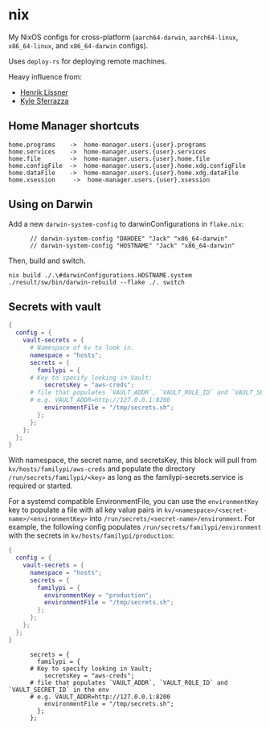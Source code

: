 # nix

My NixOS configs for cross-platform (`aarch64-darwin`, `aarch64-linux`, `x86_64-linux`, and `x86_64-darwin` configs). 

Uses `deploy-rs` for deploying remote machines.

Heavy influence from:
- [Henrik Lissner](https://github.com/hlissner/dotfiles/)
- [Kyle Sferrazza](https://gitlab.com/kylesferrazza/nix/)

## Home Manager shortcuts

```
home.programs    ->  home-manager.users.{user}.programs
home.services    ->  home-manager.users.{user}.services
home.file        ->  home-manager.users.{user}.home.file
home.configFile  ->  home-manager.users.{user}.home.xdg.configFile
home.dataFile    ->  home-manager.users.{user}.home.xdg.dataFile
home.xsession     ->  home-manager.users.{user}.xsession
```

## Using on Darwin

Add a new `darwin-system-config` to darwinConfigurations in `flake.nix`:
```
      // darwin-system-config "DAHDEE" "Jack" "x86_64-darwin"
      // darwin-system-config "HOSTNAME" "Jack" "x86_64-darwin"
```
Then, build and switch.
```
nix build ./.\#darwinConfigurations.HOSTNAME.system
./result/sw/bin/darwin-rebuild --flake ./. switch
```

## Secrets with vault 

```nix
{
  config = {
    vault-secrets = {
      # Namespace of kv to look in.
      namespace = "hosts";
      secrets = {
        familypi = {
	  # Key to specify looking in Vault;
          secretsKey = "aws-creds";
	  # file that populates `VAULT_ADDR`, `VAULT_ROLE_ID` and `VAULT_SECRET_ID` in the env
	  # e.g. VAULT_ADDR=http://127.0.0.1:8200
          environmentFile = "/tmp/secrets.sh";
        };
      };
    };
  };
}
```

With namespace, the secret name, and secretsKey, this block will
pull from `kv/hosts/familypi/aws-creds` and populate the directory
`/run/secrets/familypi/<key>` as long as the familypi-secrets.service is 
required or started.

For a systemd compatible EnvironmentFile, you can
use the `environmentKey` key to populate a file with all key value pairs in `kv/<namespace>/<secret-name>/<environmentKey>` into `/run/secrets/<secret-name>/environment`. For example, the following config populates `/run/secrets/familypi/environment` with the secrets in `kv/hosts/familypi/production`:

```nix
{
  config = {
    vault-secrets = {
      namespace = "hosts";
      secrets = {
        familypi = {
          environmentKey = "production";
          environmentFile = "/tmp/secrets.sh";
        };
      };
    };
  };
}
```
```
      secrets = {
        familypi = {
	  # Key to specify looking in Vault;
          secretsKey = "aws-creds";
	  # file that populates `VAULT_ADDR`, `VAULT_ROLE_ID` and `VAULT_SECRET_ID` in the env
	  # e.g. VAULT_ADDR=http://127.0.0.1:8200
          environmentFile = "/tmp/secrets.sh";
        };
      };
